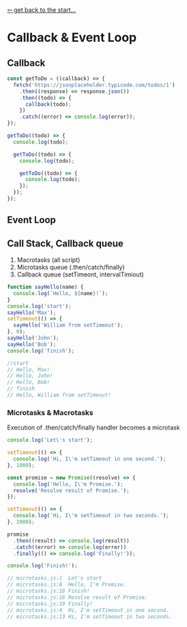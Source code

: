 [&#8678; get back to the start...](../README.md)
# Callback & Event Loop
## Callback
```js
const getToDo = ((callback) => {
  fetch('https://jsonplaceholder.typicode.com/todos/1')
    .then((response) => response.json())
    .then((todo) => {
      callback(todo);
    })
    .catch((error) => console.log(error));
});

getToDo((todo) => {
  console.log(todo);

  getToDo((todo) => {
    console.log(todo);

    getToDo((todo) => {
      console.log(todo);
    });
  });
});
```

## Event Loop
## Call Stack, Callback queue
1. Macrotasks (all script)
2. Microtasks queue (.then/catch/finally)
3. Callback queue (setTimeont, intervalTimiout)
```js
function sayHello(name) {
  console.log(`Hello, ${name}!`);
}
console.log('start');
sayHello('Max');
setTimeout(() => {
  sayHello('William from setTimeout');
}, 0);
sayHello('John');
sayHello('Bob');
console.log('finish');

//start
// Hello, Max!
// Hello, John!
// Hello, Bob!
// finish
// Hello, William from setTimeout!
```

### Microtasks & Macrotasks
Execution of .then/catch/finally handler becomes a microtask
```js
console.log('Let\'s start');

setTimeout(() => {
  console.log('Hi, I\'m setTimeout in one second.');
}, 1000);

const promise = new Promise((resolve) => {
  console.log('Hello, I\'m Promise.');
  resolve('Resolve result of Promise.');
});

setTimeout(() => {
  console.log('Hi, I\'m setTimeout in two seconds.');
}, 2000);

promise
  .then((result) => console.log(result))
  .catch((error) => console.log(error))
  .finally(() => console.log('Finally!'));

console.log('Finish!');

// microtasks.js:1  Let's start
// microtasks.js:8  Hello, I'm Promise.
// microtasks.js:18 Finish!
// microtasks.js:16 Resolve result of Promise.
// microtasks.js:19 Finally!
// microtasks.js:4  Hi, I'm setTimeout in one second.
// microtasks.js:13 Hi, I'm setTimeout in two seconds.
```